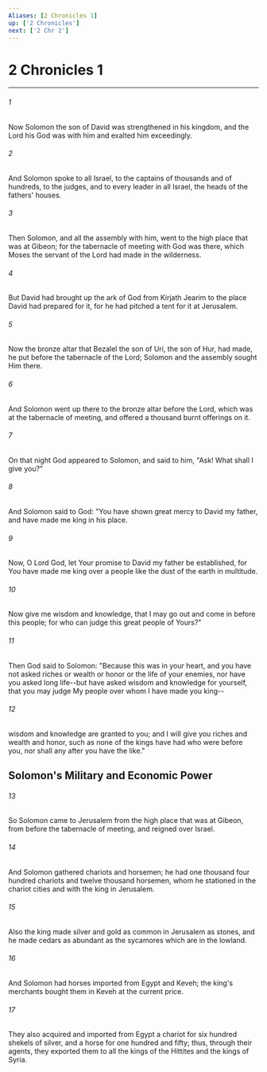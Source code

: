 ```yaml
---
Aliases: [2 Chronicles 1]
up: ['2 Chronicles']
next: ['2 Chr 2']
---
```

# 2 Chronicles 1

***


###### 1 
Now Solomon the son of David was strengthened in his kingdom, and the Lord his God was with him and exalted him exceedingly. 

###### 2 
And Solomon spoke to all Israel, to the captains of thousands and of hundreds, to the judges, and to every leader in all Israel, the heads of the fathers' houses. 

###### 3 
Then Solomon, and all the assembly with him, went to the high place that was at Gibeon; for the tabernacle of meeting with God was there, which Moses the servant of the Lord had made in the wilderness. 

###### 4 
But David had brought up the ark of God from Kirjath Jearim to the place David had prepared for it, for he had pitched a tent for it at Jerusalem. 

###### 5 
Now the bronze altar that Bezalel the son of Uri, the son of Hur, had made, he put before the tabernacle of the Lord; Solomon and the assembly sought Him there. 

###### 6 
And Solomon went up there to the bronze altar before the Lord, which was at the tabernacle of meeting, and offered a thousand burnt offerings on it. 

###### 7 
On that night God appeared to Solomon, and said to him, "Ask! What shall I give you?" 

###### 8 
And Solomon said to God: "You have shown great mercy to David my father, and have made me king in his place. 

###### 9 
Now, O Lord God, let Your promise to David my father be established, for You have made me king over a people like the dust of the earth in multitude. 

###### 10 
Now give me wisdom and knowledge, that I may go out and come in before this people; for who can judge this great people of Yours?" 

###### 11 
Then God said to Solomon: "Because this was in your heart, and you have not asked riches or wealth or honor or the life of your enemies, nor have you asked long life--but have asked wisdom and knowledge for yourself, that you may judge My people over whom I have made you king-- 

###### 12 
wisdom and knowledge are granted to you; and I will give you riches and wealth and honor, such as none of the kings have had who were before you, nor shall any after you have the like." 

## Solomon's Military and Economic Power 

###### 13 
So Solomon came to Jerusalem from the high place that was at Gibeon, from before the tabernacle of meeting, and reigned over Israel. 

###### 14 
And Solomon gathered chariots and horsemen; he had one thousand four hundred chariots and twelve thousand horsemen, whom he stationed in the chariot cities and with the king in Jerusalem. 

###### 15 
Also the king made silver and gold as common in Jerusalem as stones, and he made cedars as abundant as the sycamores which are in the lowland. 

###### 16 
And Solomon had horses imported from Egypt and Keveh; the king's merchants bought them in Keveh at the current price. 

###### 17 
They also acquired and imported from Egypt a chariot for six hundred shekels of silver, and a horse for one hundred and fifty; thus, through their agents, they exported them to all the kings of the Hittites and the kings of Syria.
